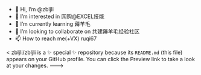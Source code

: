 - 👋 Hi, I’m @zbljli
- 👀 I’m interested in 网购@EXCEL技能
- 🌱 I’m currently learning 薅羊毛
- 💞️ I’m looking to collaborate on 共建薅羊毛经验社区
- 📫 How to reach me(+VX) ruqi67

<
zbljli/zbljli is a ✨ special ✨ repository because its `README.md` (this file) appears on your GitHub profile.
You can click the Preview link to take a look at your changes.
--->

